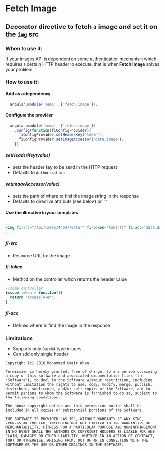 # Fetch Image 
## Decorator directive to fetch a image and set it on the `img` src

### When to use it:
If your images API is dependent on some authentication mechanism which requires a certain HTTP header to execute, that is when **Fetch Image** solves your problem.

### How to use it:

#### Add as a dependency
```javascript
  angular.module('demo', ['fetch.image']);
```

#### Configure the provider
```javascript
  angular.module('demo', ['fetch.image'])
    .config(function(fiConfigProvider){
      fiConfigProvider.setHeaderKey('token');
      fiConfigProvider.setImageAccessor('data.image');
    });
```

##### setHeaderKey(value)
- sets the header key to be send in the HTTP request
- Defaults to `Authorization`

##### setImageAccessor(value)
- sets the path of where to find the image string in the response
- Defaults to directive attribute (see below) or `''`

#### Use the directive in your templates
```html
...
<img fi-src="/api/users/4454/avatar" fi-token="token()" fi-acc="data.data">
...
```

##### fi-src
- Resource URL for the image

##### fi-token
- Method on the controller which returns the header value
```javascript
//some controller
$scope.token = function(){
  return 'accessToken';
}
```

##### fi-acc
- Defines where to find the image in the response

### Limitations
- Supports only `Base64` type images
- Can add only single header

```
Copyright (c) 2016 Mohammad Umair Khan

Permission is hereby granted, free of charge, to any person obtaining a copy of this software and associated documentation files (the "Software"), to deal in the Software without restriction, including without limitation the rights to use, copy, modify, merge, publish, distribute, sublicense, and/or sell copies of the Software, and to permit persons to whom the Software is furnished to do so, subject to the following conditions:

The above copyright notice and this permission notice shall be included in all copies or substantial portions of the Software.

THE SOFTWARE IS PROVIDED "AS IS", WITHOUT WARRANTY OF ANY KIND, EXPRESS OR IMPLIED, INCLUDING BUT NOT LIMITED TO THE WARRANTIES OF MERCHANTABILITY, FITNESS FOR A PARTICULAR PURPOSE AND NONINFRINGEMENT. IN NO EVENT SHALL THE AUTHORS OR COPYRIGHT HOLDERS BE LIABLE FOR ANY CLAIM, DAMAGES OR OTHER LIABILITY, WHETHER IN AN ACTION OF CONTRACT, TORT OR OTHERWISE, ARISING FROM, OUT OF OR IN CONNECTION WITH THE SOFTWARE OR THE USE OR OTHER DEALINGS IN THE SOFTWARE.
```

